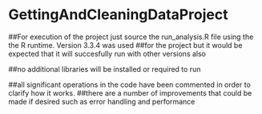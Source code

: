 # GettingAndCleaningDataProject

##For execution of the project just source the run_analysis.R file using the the R runtime. Version 3.3.4 was used
##for the project but it would be expected that it will succesfully run with other versions also

##no additional libraries will be installed or required to run

##all significant operations in the code have been commented in order to clarify how it works.
##there are a number of improvements that could be made if desired such as error handling and performance